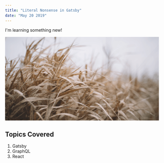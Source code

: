 ```yaml
---
title: "Literal Nonsense in Gatsby"
date: "May 20 2019"
---
```


I'm learning something new!

![Grass](./grass.png)

## Topics Covered

1. Gatsby
2. GraphQL
3. React